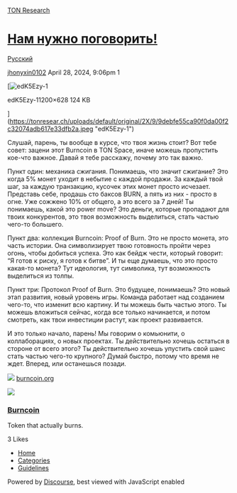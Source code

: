 [TON Research](/)

# [Нам нужно поговорить!](/t/topic/14420)

[Русский](/c/ru/49) 

    

[jhonyxin0102](https://tonresear.ch/u/jhonyxin0102)   April 28, 2024, 9:06pm  1

[![edK5Ezy-1](https://tonresear.ch/uploads/default/optimized/2X/9/9debfe55ca90f0da00f2c32074adb617e33dfb2a_2_690x361.jpeg)

edK5Ezy-11200×628 124 KB

](https://tonresear.ch/uploads/default/original/2X/9/9debfe55ca90f0da00f2c32074adb617e33dfb2a.jpeg "edK5Ezy-1")

Слушай, парень, ты вообще в курсе, что твоя жизнь стоит? Вот тебе совет: зацени этот Burncoin в TON Space, иначе можешь пропустить кое-что важное. Давай я тебе расскажу, почему это так важно.

Пункт один: механика сжигания. Понимаешь, что значит сжигание? Это когда 5% монет уходит в небытие с каждой продажи. За каждый твой шаг, за каждую транзакцию, кусочек этих монет просто исчезает. Представь себе, продашь сто баксов BURN, а пять из них - просто в огне. Уже сожжено 10% от общего, а это всего за 7 дней! Ты понимаешь, какой это power move? Это деньги, которые пропадают для твоих конкурентов, это твоя возможность выделиться, стать частью чего-то большего.

Пункт два: коллекция Burncoin: Proof of Burn. Это не просто монета, это часть истории. Она символизирует твою готовность пройти через огонь, чтобы добиться успеха. Это как бейдж чести, который говорит: “Я готов к риску, я готов к битве”. И ты еще думаешь, что это просто какая-то монета? Тут идеология, тут символика, тут возможность выделиться из толпы.

Пункт три: Протокол Proof of Burn. Это будущее, понимаешь? Это новый этап развития, новый уровень игры. Команда работает над созданием чего-то, что изменит всю картину. И ты можешь быть частью этого. Ты можешь вложиться сейчас, когда все только начинается, и потом смотреть, как твои инвестиции растут, как проект развивается.

И это только начало, парень! Мы говорим о комьюнити, о коллаборациях, о новых проектах. Ты действительно хочешь остаться в стороне от всего этого? Ты действительно хочешь упустить свой шанс стать частью чего-то крупного? Думай быстро, потому что время не ждет. Вперед, или останешься позади.

![](https://burncoin.org/favicon.svg) [burncoin.org](https://burncoin.org/)

![](https://tonresear.ch/uploads/default/optimized/2X/b/bf2c63b8cebae63c769d42f77ed32a839f3fc275_2_690x230.png)

### [Burncoin](https://burncoin.org/)

Token that actually burns.

  3 Likes

*   [Home](/)
*   [Categories](/categories)
*   [Guidelines](/guidelines)

Powered by [Discourse](https://www.discourse.org), best viewed with JavaScript enabled